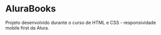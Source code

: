 # AluraBooks
Projeto desenvolvido durante o curso de HTML e CSS - responsividade mobile first da Alura.
